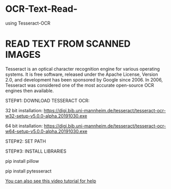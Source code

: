 # OCR-Text-Read-
using Tesseract-OCR

# READ TEXT FROM SCANNED IMAGES
Tesseract is an optical character recognition engine for various operating systems. It is free software, released under the Apache License, Version 2.0, and development has been sponsored by Google since 2006. In 2006, Tesseract was considered one of the most accurate open-source OCR engines then available.

STEP#1: DOWNLOAD TESSERACT OCR:

32 bit installation: https://digi.bib.uni-mannheim.de/tesseract/tesseract-ocr-w32-setup-v5.0.0-alpha.20191030.exe

64 bit installation: https://digi.bib.uni-mannheim.de/tesseract/tesseract-ocr-w64-setup-v5.0.0-alpha.20191030.exe

STEP#2: SET PATH

STEP#3: INSTALL LIBRARIES

pip install pillow

pip install pytesseract

[You can also see this video tutorial for help](https://www.youtube.com/watch?v=KuLXmbWJkhY)
